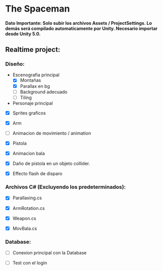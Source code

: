 # The Spaceman

#### Dato Importante: Solo subir los archivos Assets / ProjectSettings. Lo demás será compilado automaticamente por Unity. Necesario importar desde Unity 5.0.

## Realtime project:

### Diseño:
- Escenografia principal
  - [x] Montañas
  - [x] Parallax en bg
  - [ ] Background adecuado
  - [ ] Tiling

-  Personaje principal
  - [x] Sprites graficos
  - [x] Arm
  - [ ] Animacion de movimiento / animation
  - [x] Pistola
  - [x] Animacion bala
  - [x] Daño de pistola en un objeto collider.
  - [x] Effecto flash de disparo


### Archivos C# (Excluyendo los predeterminados):
- [x] Parallaxing.cs
- [x] ArmRotation.cs
- [x] Weapon.cs
- [x] MovBala.cs


### Database:
- [ ]  Conexion principal con la Database
- [ ] Test con el login

  

